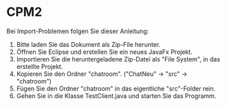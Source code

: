 # CPM2
Bei Import-Problemen folgen Sie dieser Anleitung:
1. Bitte laden Sie das Dokument als Zip-File herunter.
2. Öffnen Sie Eclipse und erstellen Sie ein neues JavaFx Projekt.
3. Importieren Sie die heruntergeladene Zip-Datei als "File System", in das erstellte Projekt.
4. Kopieren Sie den Ordner "chatroom". ("ChatNeu" -> "src" -> "chatroom")
5. Fügen Sie den Ordner "chatroom" in das eigentliche "src"-Folder rein. 
6. Gehen Sie in die Klasse TestClient.java und starten Sie das Programm.

